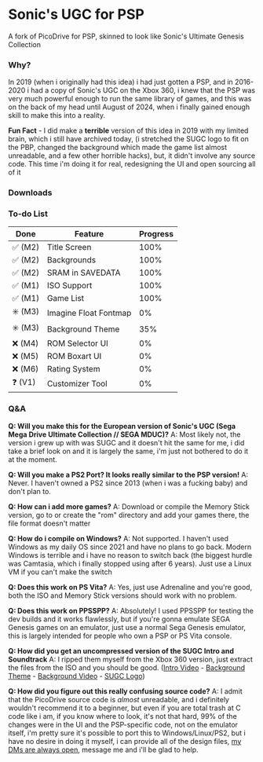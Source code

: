 # Sonic's UGC for PSP

A fork of PicoDrive for PSP, skinned to look like Sonic's Ultimate Genesis Collection

### Why?

In 2019 (when i originally had this idea) i had just gotten a PSP, and in 2016-2020 i had a copy of Sonic's UGC on the Xbox 360, i knew that the PSP was very much powerful enough to run the same library of games, and this was on the back of my head until August of 2024, when i finally gained enough skill to make this into a reality.

**Fun Fact** - I did make a **terrible** version of this idea in 2019 with my limited brain, which i still have archived today, (i stretched the SUGC logo to fit on the PBP, changed the background which made the game list almost unreadable, and a few other horrible hacks), but, it didn't involve any source code. This time i'm doing it for real, redesigning the UI and open sourcing all of it

### Downloads

### To-do List

| Done    | Feature               | Progress |
| ------- | --------------------- | -------- |
| ✅ (M2)  | Title Screen          | 100%     |
| ✅ (M2)  | Backgrounds           | 100%     |
| ✅ (M2)  | SRAM in SAVEDATA      | 100%     |
| ✅ (M1)  | ISO Support           | 100%     |
| ✅ (M1)  | Game List             | 100%     |
| ✳️ (M3) | Imagine Float Fontmap | 0%       |
| ✳️ (M3) | Background Theme      | 35%      |
| ❌ (M4)  | ROM Selector UI       | 0%       |
| ❌ (M5)  | ROM Boxart UI         | 0%       |
| ❌ (M6)  | Rating System         | 0%       |
| ❓ (V1)  | Customizer Tool       | 0%       |

### Q&A

**Q: Will you make this for the European version of Sonic's UGC (Sega Mega Drive Ultimate Collection // SEGA MDUC)?**
A: Most likely not, the version i grew up with was SUGC and it doesn't hit the same for me, i did take a brief look on and it is largely the same, i'm just not bothered to do it at the moment.

**Q: Will you make a PS2 Port? It looks really similar to the PSP version!**
A: Never. I haven't owned a PS2 since 2013 (when i was a fucking baby) and don't plan to.

**Q: How can i add more games?**
A: Download or compile the Memory Stick version, go to or create the "rom" directory and add your games there, the file format doesn't matter

**Q: How do i compile on Windows?**
A: Not supported. I haven't used Windows as my daily OS since 2021 and have no plans to go back. Modern Windows is terrible and i have no reason to switch back (the biggest hurdle was Camtasia, which i finally stopped using after 6 years). Just use a Linux VM if you can't make the switch

**Q: Does this work on PS Vita?**
A: Yes, just use Adrenaline and you're good, both the ISO and Memory Stick versions should work with no problem.

**Q: Does this work on PPSSPP?**
A: Absolutely! I used PPSSPP for testing the dev builds and it works flawlessly, but if you're gonna emulate SEGA Genesis games on an emulator, just use a normal Sega Genesis emulator, this is largely intended for people who own a PSP or PS Vita console.

**Q: How did you get an uncompressed version of the SUGC Intro and Soundtrack**
A: I ripped them myself from the Xbox 360 version, just extract the files from the ISO and you should be good. ([Intro Video](https://dl.raythefox.pw/Projects/Sonic%27s%20UGC%20for%20PSP/Assets/SGC2_ATTRACT.wmv) - [Background Theme](https://dl.raythefox.pw/Projects/Sonic%27s%20UGC%20for%20PSP/Assets/retro_dreams.xma) - [Background Video](https://dl.raythefox.pw/Projects/Sonic%27s%20UGC%20for%20PSP/Assets/MAIN0001.wmv) - [SUGC Logo](https://dl.raythefox.pw/Projects/Sonic%27s%20UGC%20for%20PSP/Assets/SUGC_LOGO.PNG))

**Q: How did you figure out this really confusing source code?**
A: I admit that the PicoDrive source code is *almost* unreadable, and i definitely wouldn't recommend it to a beginner, but even if you are total trash at C code like i am, if you know where to look, it's not that hard, 99% of the changes were in the UI and the PSP-specific code, not on the emulator itself, i'm pretty sure it's possible to port this to Windows/Linux/PS2, but i have no desire in doing it myself, i can provide all of the design files, [my DMs are always open](https://raythefox.pw), message me and i'll be glad to help.